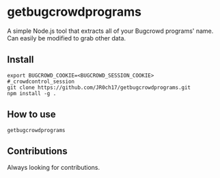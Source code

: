 # getbugcrowdprograms
A simple Node.js tool that extracts all of your Bugcrowd programs' name. Can easily be modified to grab other data.

## Install
```
export BUGCROWD_COOKIE=<BUGCROWD_SESSION_COOKIE> #_crowdcontrol_session
git clone https://github.com/JR0ch17/getbugcrowdprograms.git
npm install -g .
```

## How to use
```
getbugcrowdprograms
```

## Contributions
Always looking for contributions.
